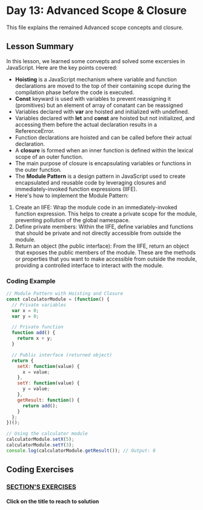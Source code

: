 
# Day 13: Advanced Scope & Closure

This file explains the remained Advanced scope concepts and closure.
## Lesson Summary

In this lesson, we learned some convepts and solved  some excersies in JavaScript. Here are the key points covered:

- **Hoisting** is a JavaScript mechanism where variable and function declarations are moved to the top of their containing scope during the compilation phase before the code is executed. 
- **Const** keyward is used with variables to prevent reassigning it (promitives) but an element of array of conatant can be reassigned 
- Variables declared with **var** are hoisted and initialized with undefined.
- Variables declared with **let** and **const** are hoisted but not initialized, and accessing them before the actual declaration results in a ReferenceError.
- Function declarations are hoisted and can be called before their actual declaration.
- A **closure** is formed when an inner function is defined within the lexical scope of an outer function. 
-  The main purpose of closure is encapsulating variables or functions in the outer function.
- The **Module Pattern** is a design pattern in JavaScript used to create encapsulated and reusable code by leveraging closures and immediately-invoked function expressions (IIFE). 
- Here's how to implement the Module Pattern:
1. Create an IIFE: Wrap the module code in an immediately-invoked function expression.
   This helps to create a private scope for the module, preventing pollution of the global namespace.
2. Define private members: Within the IIFE, define variables and functions that should be private and not directly accessible from outside the module.
3. Return an object (the public interface): From the IIFE, return an object that exposes the public members of the module. These are the methods or properties that you want to make accessible from outside the module, providing a controlled interface to interact with the module. 

### Coding Example 
```javascript
// Module Pattern with Hoisting and Closure
const calculatorModule = (function() {
  // Private variables
  var x = 0;
  var y = 0;

  // Private function
  function add() {
    return x + y;
  }

  // Public interface (returned object)
  return {
    setX: function(value) {
      x = value;
    },
    setY: function(value) {
      y = value;
    },
    getResult: function() {
      return add();
    }
  };
})();

// Using the calculator module
calculatorModule.setX(5);
calculatorModule.setY(3);
console.log(calculatorModule.getResult()); // Output: 8

```

## Coding Exercises

### [SECTION'S EXERCISES](https://github.com/MKOdeh2024/week3-day3-tasks.git)
#### Click on the title to reach to solution
